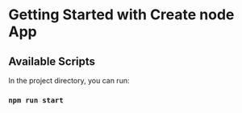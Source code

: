 # Getting Started with Create node App


## Available Scripts

In the project directory, you can run:

### `npm run start`